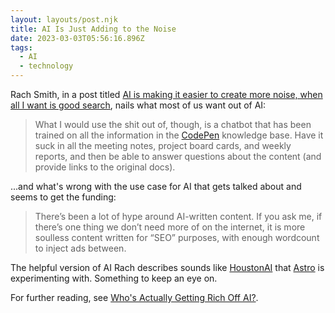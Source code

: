 ```yaml
---
layout: layouts/post.njk
title: AI Is Just Adding to the Noise
date: 2023-03-03T05:56:16.896Z
tags:
  - AI
  - technology
---
```


Rach Smith, in a post titled [AI is making it easier to create more noise, when all I want is good search](https://rachsmith.com/i-want-good-search/), nails what most of us want out of AI:

> What I would use the shit out of, though, is a chatbot that has been trained on all the information in the [CodePen](https://codepen.io) knowledge base. Have it suck in all the meeting notes, project board cards, and weekly reports, and then be able to answer questions about the content (and provide links to the original docs).

...and what's wrong with the use case for AI that gets talked about and seems to get the funding:

> There’s been a lot of hype around AI-written content. If you ask me, if there’s one thing we don’t need more of on the internet, it is more soulless content written for “SEO” purposes, with enough wordcount to inject ads between.

The helpful version of AI Rach describes sounds like [HoustonAI](https://houston.astro.build/) that [Astro](https://astro.build) is experimenting with. Something to keep an eye on.

For further reading, see [Who's Actually Getting Rich Off AI?](https://www.theverge.com/23623495/ai-profits-winners-losers-openai-notion-snapchat).